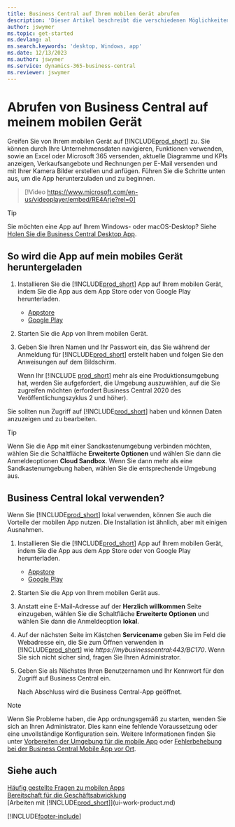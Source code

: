 ```yaml
---
title: Business Central auf Ihrem mobilen Gerät abrufen
description: 'Dieser Artikel beschreibt die verschiedenen Möglichkeiten, wie Sie Ihre Business Central-Daten auf Ihrem Smartphone oder Tablet anzeigen und bearbeiten, an Excel senden und vieles mehr.'
author: jswymer
ms.topic: get-started
ms.devlang: al
ms.search.keywords: 'desktop, Windows, app'
ms.date: 12/13/2023
ms.author: jswymer
ms.service: dynamics-365-business-central
ms.reviewer: jswymer
---
```


# <a name="getting-business-central-on-your-mobile-device"></a>Abrufen von Business Central auf meinem mobilen Gerät

Greifen Sie von Ihrem mobilen Gerät auf [!INCLUDE[prod_short](includes/prod_short.md)] zu. Sie können durch Ihre Unternehmensdaten navigieren, Funktionen verwenden, sowie an Excel oder Microsoft 365 versenden, aktuelle Diagramme und KPIs anzeigen, Verkaufsangebote und Rechnungen per E-Mail versenden und mit Ihrer Kamera Bilder erstellen und anfügen. Führen Sie die Schritte unten aus, um die App herunterzuladen und zu beginnen.

> [!Video https://www.microsoft.com/en-us/videoplayer/embed/RE4Arje?rel=0]

> [!TIP]
> Sie möchten eine App auf Ihrem Windows- oder macOS-Desktop? Siehe [Holen Sie die Business Central Desktop App](install-desktop-app.md).

## <a name="get-the-app-on-my-mobile-device"></a>So wird die App auf mein mobiles Gerät heruntergeladen

1. Installieren Sie die [!INCLUDE[prod_short](includes/prod_short.md)] App auf Ihrem mobilen Gerät, indem Sie die App aus dem App Store oder von Google Play herunterladen.  
   - [Appstore](https://go.microsoft.com/fwlink/?LinkId=734847)
   - [Google Play](https://go.microsoft.com/fwlink/?LinkId=734849)
2. Starten Sie die App von Ihrem mobilen Gerät.
3. Geben Sie Ihren Namen und Ihr Passwort ein, das Sie während der Anmeldung für [!INCLUDE[prod_short](includes/prod_short.md)] erstellt haben und folgen Sie den Anweisungen auf dem Bildschirm.

    Wenn Ihr [!INCLUDE [prod_short](includes/prod_short.md)] mehr als eine Produktionsumgebung hat, werden Sie aufgefordert, die Umgebung auszuwählen, auf die Sie zugreifen möchten (erfordert Business Central 2020 des Veröffentlichungszyklus 2 und höher).

Sie sollten nun Zugriff auf [!INCLUDE[prod_short](includes/prod_short.md)] haben und können Daten anzuzeigen und zu bearbeiten.  

> [!TIP]
> Wenn Sie die App mit einer Sandkastenumgebung verbinden möchten, wählen Sie die Schaltfläche **Erweiterte Optionen** und wählen Sie dann die Anmeldeoptionen **Cloud Sandbox**. Wenn Sie dann mehr als eine Sandkastenumgebung haben, wählen Sie die entsprechende Umgebung aus.

## <a name="use-business-central-on-premises"></a>Business Central lokal verwenden?

Wenn Sie [!INCLUDE[prod_short](includes/prod_short.md)] lokal verwenden, können Sie auch die Vorteile der mobilen App nutzen. Die Installation ist ähnlich, aber mit einigen Ausnahmen.

1. Installieren Sie die [!INCLUDE[prod_short](includes/prod_short.md)] App auf Ihrem mobilen Gerät, indem Sie die App aus dem App Store oder von Google Play herunterladen.  

   - [Appstore](https://go.microsoft.com/fwlink/?LinkId=734847)
   - [Google Play](https://go.microsoft.com/fwlink/?LinkId=734849)
2. Starten Sie die App von Ihrem mobilen Gerät aus.
3. Anstatt eine E-Mail-Adresse auf der **Herzlich willkommen** Seite einzugeben, wählen Sie die Schaltfläche **Erweiterte Optionen** und wählen Sie dann die Anmeldeoption **lokal**.
4. Auf der nächsten Seite im Kästchen **Servicename** geben Sie im Feld die Webadresse ein, die Sie zum Öffnen verwenden in [!INCLUDE[prod_short](includes/prod_short.md)] wie *https://mybusinesscentral:443/BC170*. Wenn Sie sich nicht sicher sind, fragen Sie Ihren Administrator.
5. Geben Sie als Nächstes Ihren Benutzernamen und Ihr Kennwort für den Zugriff auf Business Central ein.

   Nach Abschluss wird die Business Central-App geöffnet.

> [!NOTE]
> Wenn Sie Probleme haben, die App ordnungsgemäß zu starten, wenden Sie sich an Ihren Administrator. Dies kann eine fehlende Voraussetzung oder eine unvollständige Konfiguration sein. Weitere Informationen finden Sie unter [Vorbereiten der Umgebung für die mobile App](/dynamics365/business-central/dev-itpro/deployment/install-business-central-app#prereqs) oder [Fehlerbehebung bei der Business Central Mobile App vor Ort](/dynamics365/business-central/dev-itpro/developer/devenv-troubleshooting-the-mobile-app).

## <a name="see-also"></a>Siehe auch

[Häufig gestellte Fragen zu mobilen Apps](ui-mobile-faq.yml)  
[Bereitschaft für die Geschäftsabwicklung](ui-get-ready-business.md)  
[Arbeiten mit [!INCLUDE[prod_short](includes/prod_short.md)]](ui-work-product.md)    


[!INCLUDE[footer-include](includes/footer-banner.md)]
